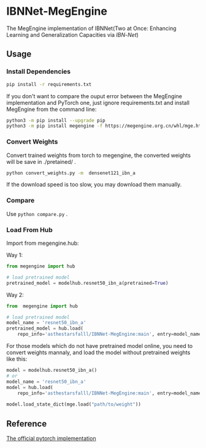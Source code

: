 # IBNNet-MegEngine

The MegEngine implementation of IBNNet(Two at Once: Enhancing Learning and Generalization Capacities via *IBN*-*Net*)

## Usage

### Install Dependencies

```bash
pip install -r requirements.txt
```

If you don't want to compare the ouput error between the MegEngine implementation and PyTorch one, just ignore requirements.txt and install MegEngine from the command line:

```bash
python3 -m pip install --upgrade pip 
python3 -m pip install megengine -f https://megengine.org.cn/whl/mge.html
```

### Convert Weights

Convert trained weights from torch to megengine, the converted weights will be save in ./pretained/ .

```bash
python convert_weights.py -m  densenet121_ibn_a
```

If the download speed is too slow, you may download them manually.

### Compare

Use `python compare.py` .

### Load From Hub

Import from megengine.hub:

Way 1:

```python
from megengine import hub

# load pretrained model
pretrained_model = modelhub.resnet50_ibn_a(pretrained=True)
```

Way 2:

```python
from  megengine import hub

# load pretrained model 
model_name = 'resnet50_ibn_a'
pretrained_model = hub.load(
    repo_info='asthestarsfalll/IBNNet-MegEngine:main', entry=model_name, git_host='github.com', pretrained=True)
```

For those models which do not have pretrained model online, you need to convert weights mannaly,  and load the model without pretrained weights like this:

```python
model = modelhub.resnet50_ibn_a()
# or
model_name = 'resnet50_ibn_a'
model = hub.load(
    repo_info='asthestarsfalll/IBNNet-MegEngine:main', entry=model_name, git_host='github.com')
 
model.load_state_dict(mge.load("path/to/weight"))
```

## Reference

[The official pytorch implementation](https://github.com/XingangPan/IBN-Net)